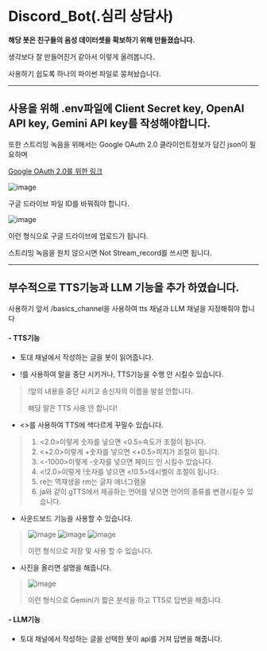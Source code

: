 # Discord_Bot(.심리 상담사)
**해당 봇은 친구들의 음성 데이터셋을 확보하기 위해 만들졌습니다.**

생각보다 잘 만들어진거 같아서 이렇게 올려봅니다.

사용하기 쉽도록 하나의 파이썬 파일로 뭉쳐놨습니다.

---
## 사용을 위해 .env파일에 Client Secret key, OpenAI API key, Gemini API key를 작성해야합니다.

또한 스트리밍 녹음을 위해서는 Google OAuth 2.0 클라이언트정보가 담긴 json이 필요하며

[Google OAuth 2.0를 위한 링크](https://console.cloud.google.com/apis/credentials?inv=1&invt=AblxRA&project=velvety-glyph-297514)

![image](https://github.com/user-attachments/assets/4291c0b2-fc6c-4fea-b6f4-9e2f02bee035)

구글 드라이브 파일 ID를 바꿔줘야 합니다.

![image](https://github.com/user-attachments/assets/d7e8b739-0dfd-41de-bfe6-cc8c05318523)

이런 형식으로 구글 드라이브에 업로드가 됩니다.

스트리밍 녹음을 원치 않으시면 Not Stream_record를 쓰시면 됩니다.

---
## 부수적으로 TTS기능과 LLM 기능을 추가 하였습니다.
사용하기 앞서 /basics_channel을 사용하여 tts 채널과 LLM 채널을 지정해줘야 합니다

#### - TTS기능
- 토대 채널에서 작성하는 글을 봇이 읽어줍니다.
  
- !를 사용하여 말을 중단 시키거나, TTS기능을 수행 안 시킬수 있습니다.
> !앞의 내용을 중단 시키고 송신자의 이름을 발설 안합니다.
>
> 해당 말은 TTS 사용 안 합니다!

- <>를 사용하여 TTS에 색다르게 꾸밀수 있습니다.
> 1. <2.0>이렇게 숫자를 넣으면 <0.5>속도가 조절이 됩니다.
> 2. <+2.0>이렇게 +숫자를 넣으면 <+0.5>피치가 조절이 됩니다.
> 3. <-1000>이렇게 -숫자를 넣으면 페이드 인 시킬수 있습니다.
> 4. <!2.0>이렇게 !숫자를 넣으면 <!0.5>데시벨이 조절이 됩니다.
> 5. re는 역재생을 rm는 글자 애너그램을
> 6. ja와 같이 gTTS에서 제공하는 언어를 넣으면 언어의 종류를 변경시킬수 있습니다.

- 사운드보드 기능을 사용할 수 있습니다.
> ![image](https://github.com/user-attachments/assets/062465be-59a3-44b6-9695-799b4be23f0c)
> ![image](https://github.com/user-attachments/assets/3157748a-f195-45f7-ad9e-5bcb8c5e3803)
> ![image](https://github.com/user-attachments/assets/ca3396bd-730c-4ec5-b9de-b2dcd8f8c095)
>
> 이런 형식으로 저장 및 사용 할 수 있습니다.

- 사진을 올리면 설명을 해줍니다.
> ![image](https://github.com/user-attachments/assets/0e9c0e9c-52ad-4ecf-9a65-c66ca8c12a0a)
>
> 이런 형식으로 Gemini가 짧은 분석을 하고 TTS로 답변을 해줍니다.

#### - LLM기능
- 토대 채널에서 작성하는 글을 선택한 봇이 api를 거져 답변을 해줍니다.
